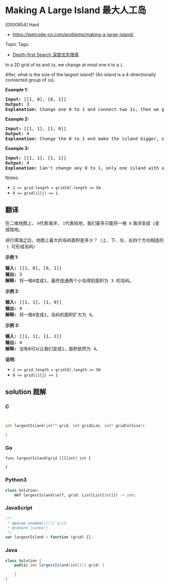 # Making A Large Island 最大人工岛

[0000854] Hard

- https://leetcode-cn.com/problems/making-a-large-island/

Topic Tags:

- [Depth-first Search 深度优先搜索](https://leetcode-cn.com/tag/depth-first-search/)

In a 2D grid of `0`s and `1`s, we change at most one `0` to a `1`.

After, what is the size of the largest island? (An island is a 4-directionally connected group of `1`s).

**Example 1:**

<pre><strong>Input: </strong>[[1, 0], [0, 1]]
<strong>Output:</strong> 3
<strong>Explanation:</strong> Change one 0 to 1 and connect two 1s, then we get an island with area = 3.
</pre>

**Example 2:**

<pre><strong>Input: </strong>[[1, 1], [1, 0]]
<strong>Output:</strong> 4
<strong>Explanation: </strong>Change the 0 to 1 and make the island bigger, only one island with area = 4.</pre>

**Example 3:**

<pre><strong>Input: </strong>[[1, 1], [1, 1]]
<strong>Output:</strong> 4
<strong>Explanation:</strong> Can't change any 0 to 1, only one island with area = 4.</pre>

Notes:

- `1 <= grid.length = grid[0].length <= 50`.
- `0 <= grid[i][j] <= 1`.

## 翻译

在二维地图上， `0`代表海洋， `1`代表陆地，我们最多只能将一格  `0` 海洋变成  `1`变成陆地。

进行填海之后，地图上最大的岛屿面积是多少？（上、下、左、右四个方向相连的  `1`  可形成岛屿）

**示例 1:**

<pre><strong>输入: </strong>[[1, 0], [0, 1]]
<strong>输出:</strong> 3
<strong>解释:</strong> 将一格0变成1，最终连通两个小岛得到面积为 3 的岛屿。
</pre>

**示例 2:**

<pre><strong>输入: </strong>[[1, 1], [1, 0]]
<strong>输出:</strong> 4
<strong>解释:</strong> 将一格0变成1，岛屿的面积扩大为 4。</pre>

**示例 3:**

<pre><strong>输入: </strong>[[1, 1], [1, 1]]
<strong>输出:</strong> 4
<strong>解释:</strong> 没有0可以让我们变成1，面积依然为 4。</pre>

**说明:**

- `1 <= grid.length = grid[0].length <= 50`
- `0 <= grid[i][j] <= 1`

## solution 题解

### C

```c


int largestIsland(int** grid, int gridSize, int* gridColSize){

}


```

### Go

```golang
func largestIsland(grid [][]int) int {

}
```

### Python3

```python
class Solution:
    def largestIsland(self, grid: List[List[int]]) -> int:

```

### JavaScript

```javascript
/**
 * @param {number[][]} grid
 * @return {number}
 */
var largestIsland = function (grid) {};
```

### Java

```java
class Solution {
    public int largestIsland(int[][] grid) {

    }
}
```
